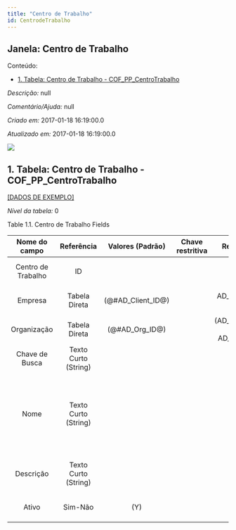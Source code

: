 ```yaml
---
title: "Centro de Trabalho"
id: CentrodeTrabalho
---
```

<div id="d20740e1" class="section chapter">

<div class="titlepage">

<div>

<div>

## Janela: Centro de Trabalho

</div>

</div>

</div>

<div class="toc">

<div class="toc-title">

Conteúdo:

</div>

  - <span class="section">[1. Tabela: Centro de Trabalho -
    COF\_PP\_CentroTrabalho](#d20740e23)</span>

</div>

<span class="emphasis">*Descrição:* </span> null

<span class="emphasis">*Comentário/Ajuda:* </span>null

<span class="emphasis"> *Criado em:* </span>2017-01-18 16:19:00.0

<span class="emphasis">*Atualizado em:* </span>2017-01-18 16:19:00.0

![](/img/manual/CentrodeTrabalho.png)

<div id="d20740e23" class="section section">

<div class="titlepage">

<div>

<div>

## 1. Tabela: Centro de Trabalho - COF\_PP\_CentroTrabalho

</div>

</div>

</div>

[\[DADOS DE EXEMPLO\]](data/COF_PP_CentroTrabalho_data)

<span class="emphasis">*Nível da tabela:* </span>0

</div>

<div id="d20740e32" class="table">

<div class="table-title">

Table 1.1. Centro de Trabalho
Fields

</div>

<div class="table-contents">

|   Nome do campo    |      Referência      |   Valores (Padrão)   | Chave restritiva |                Regra de validação                |                Descrição                 |                                                               Comentário/Ajuda                                                               |
| :----------------: | :------------------: | :------------------: | :--------------: | :----------------------------------------------: | :--------------------------------------: | :------------------------------------------------------------------------------------------------------------------------------------------: |
| Centro de Trabalho |          ID          |                      |                  |                                                  |      Primary Key : Centro Trabalho       |                                                        Primary Key : Centro Trabalho                                                         |
|      Empresa       |    Tabela Direta     | (@\#AD\_Client\_ID@) |                  |        AD\_Client.AD\_Client\_ID \< \> 0         |    (semelhante ao primeiro relatório)    |                                                             (ver o mesmo acima)                                                              |
|    Organização     |    Tabela Direta     |  (@\#AD\_Org\_ID@)   |                  | (AD\_Org.IsSummary='N' OR AD\_Org.AD\_Org\_ID=0) |    (semelhante ao primeiro relatório)    |                                                             (ver o mesmo acima)                                                              |
|   Chave de Busca   | Texto Curto (String) |                      |                  |                                                  |    (semelhante ao primeiro relatório)    |                                                             (ver o mesmo acima)                                                              |
|        Nome        | Texto Curto (String) |                      |                  |                                                  |  Alphanumeric identifier of the entity   | The name of an entity (record) is used as an default search option in addition to the search key. The name is up to 60 characters in length. |
|     Descrição      | Texto Curto (String) |                      |                  |                                                  | Optional short description of the record |                                                 A description is limited to 255 characters.                                                  |
|       Ativo        |       Sim-Não        |         (Y)          |                  |                                                  |    (semelhante ao primeiro relatório)    |                                                             (ver o mesmo acima)                                                              |

</div>

</div>

  

</div>
